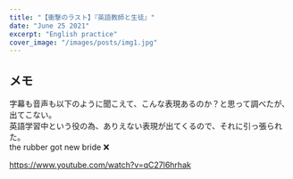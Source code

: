 ```yaml
---
title: "【衝撃のラスト】『英語教師と生徒』"
date: "June 25 2021"
excerpt: "English practice"
cover_image: "/images/posts/img1.jpg"
---
```


## メモ

字幕も音声も以下のように聞こえて、こんな表現あるのか？と思って調べたが、出てこない。  
英語学習中という役の為、ありえない表現が出てくるので、それに引っ張られた。  
the rubber got new bride ❌

https://www.youtube.com/watch?v=qC27l6hrhak
